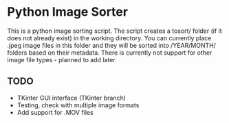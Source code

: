 # Python Image Sorter
This is a python image sorting script. The script creates a tosort/ folder (if it does not already exist) in the working directory. You can currently place .jpeg image files in this folder and they will be sorted into /YEAR/MONTH/ folders based on their metadata. There is currently not support for other image file types - planned to add later. 

## TODO
- TKinter GUI interface (TKinter branch)
- Testing, check with multiple image formats
- Add support for .MOV files
